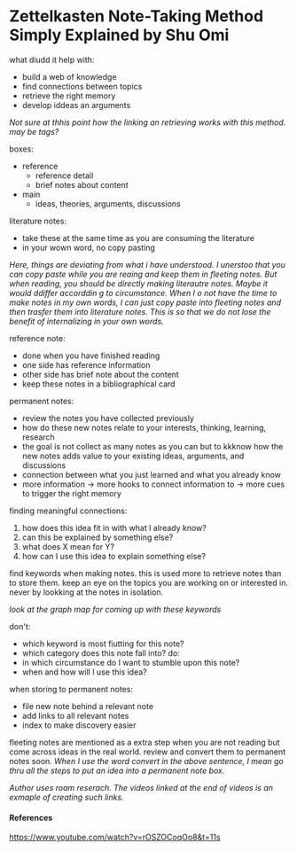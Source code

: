 # Zettelkasten Note-Taking Method Simply Explained by Shu Omi

 what diudd it help with:
 - build a web of knowledge
 - find connections between topics
 - retrieve the right memory
 - develop iddeas an arguments

*Not sure at thhis point how the linking an retrieving works with this method. may be tags?*

boxes:
- reference
	- reference detail
	- brief notes about content
- main
	- ideas, theories, arguments, discussions

literature notes:
- take these at the same time as you are consuming the literature
-  in your wown word, no copy pasting

*Here, things are deviating from what i have understood. I unerstoo that you can copy paste while you are reaing and keep them in fleeting notes. But when reading, you should be directly making literautre notes. Maybe it would ddiffer accorddin g to circumstance. When I o not have the time to make notes in my own words, I can just copy paste into fleeting notes and then trasfer them into literature notes. This is so that we do not lose the benefit of internalizing in your own words.*

reference note:
- done when you have finished reading
- one side has reference information
- other side has brief note about the content
- keep these notes in a bibliographical card

permanent notes:
- review the notes you have collected previously
- how do these new notes relate to your interests, thinking, learning, research
- the goal is not collect as many notes as you can but to kkknow how the new notes adds value to your existing ideas, arguments, and discussions
- connection between what you just learned and what you already know
- more information -> more hooks to connect information to -> more cues to trigger the right memory

finding meaningful connections:
1. how does this idea fit in with what I already know?
2. can this be explained by something else?
3. what does X mean for Y?
4. how can I use this idea to explain something else?

find keywords when making notes. this is used more to retrieve notes than to store them.
keep an eye on the topics you are working on or interested in. never by lookking at the notes in isolation.

*look at the graph map for coming up with these keywords*

don't:
- which keyword is most fiutting for this note?
- which category does this note fall into?
do:
- in which circumstance do I want to stumble upon this note?
- when and how will I use this idea?

when storing to permanent notes:
- file new note behind a relevant note
- add links to all relevant notes
- index to make discovery easier

fleeting notes are mentioned as a extra step when you are not reading but come across ideas in the real world. review and convert them to permanent notes soon. 
*When I use the word convert in the above sentence, I mean go thru all the steps to put an idea into a permanent note box.*

*Author uses roam reserach. The videos linked at the end of videos is an exmaple of creating such links.*

#### References
https://www.youtube.com/watch?v=rOSZOCoqOo8&t=11s